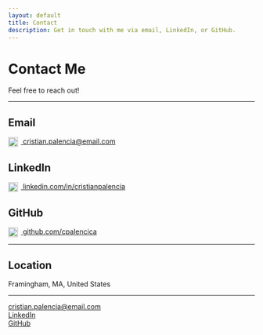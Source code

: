 ```yaml
---
layout: default
title: Contact
description: Get in touch with me via email, LinkedIn, or GitHub.
---
```


# Contact Me

Feel free to reach out! 

---

## Email  
<a href="mailto:cristian.palencia@email.com">
  <img src="{{ '../assets/icons/icons8-gmail-96.svg' | relative_url }}" alt="Email" style="width:20px; height:20px; vertical-align:middle; margin-right:6px;">
  cristian.palencia@email.com
</a>

## LinkedIn  
<a href="https://www.linkedin.com/in/cristianpalencia" target="_blank" rel="noopener noreferrer">
  <img src="{{ '../assets/icons/icons8-linkedin-96.svg' | relative_url }}" alt="LinkedIn" style="width:20px; height:20px; vertical-align:middle; margin-right:6px;">
  linkedin.com/in/cristianpalencia
</a>

## GitHub  
<a href="https://github.com/cpalencica" target="_blank" rel="noopener noreferrer">
  <img src="{{ '../assets/icons/github-mark.svg' | relative_url }}" alt="GitHub" style="width:20px; height:20px; vertical-align:middle; margin-right:6px;">
  github.com/cpalencica
</a>

---

## Location  
Framingham, MA, United States

---

<!-- Links section without headers for reuse -->
<a href="mailto:cristian.palencia@email.com">cristian.palencia@email.com</a>  
<a href="https://www.linkedin.com/in/cristianpalencia" target="_blank" rel="noopener noreferrer">LinkedIn</a>  
<a href="https://github.com/cpalencica" target="_blank" rel="noopener noreferrer">GitHub</a>
